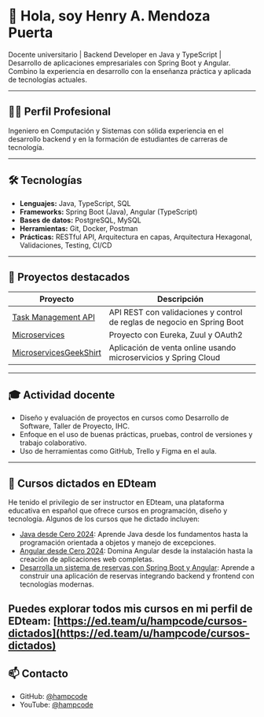 # 👋 Hola, soy Henry A. Mendoza Puerta

Docente universitario | Backend Developer en Java y TypeScript | Desarrollo de aplicaciones empresariales con Spring Boot y Angular. Combino la experiencia en desarrollo con la enseñanza práctica y aplicada de tecnologías actuales.

---

## 👨‍🏫 Perfil Profesional

Ingeniero en Computación y Sistemas con sólida experiencia en el desarrollo backend y en la formación de estudiantes de carreras de tecnología.

---

## 🛠️ Tecnologías

- **Lenguajes:** Java, TypeScript, SQL
- **Frameworks:** Spring Boot (Java), Angular (TypeScript)
- **Bases de datos:** PostgreSQL, MySQL
- **Herramientas:** Git, Docker, Postman
- **Prácticas:** RESTful API, Arquitectura en capas, Arquitectura Hexagonal, Validaciones, Testing, CI/CD

---

## 🚀 Proyectos destacados

| Proyecto | Descripción |
|---------|-------------|
| [Task Management API](https://github.com/hampcode/taskmanagement-api) | API REST con validaciones y control de reglas de negocio en Spring Boot |
| [Microservices](https://github.com/hampcode/Microservices) | Proyecto con Eureka, Zuul y OAuth2 |
| [MicroservicesGeekShirt](https://github.com/hampcode/MicroservicesGeekShirt) | Aplicación de venta online usando microservicios y Spring Cloud |

---

## 🎓 Actividad docente

- Diseño y evaluación de proyectos en cursos como Desarrollo de Software, Taller de Proyecto, IHC.
- Enfoque en el uso de buenas prácticas, pruebas, control de versiones y trabajo colaborativo.
- Uso de herramientas como GitHub, Trello y Figma en el aula.

---
## 🎥 Cursos dictados en EDteam

He tenido el privilegio de ser instructor en EDteam, una plataforma educativa en español que ofrece cursos en programación, diseño y tecnología. Algunos de los cursos que he dictado incluyen:

- [Java desde Cero 2024](https://ed.team/cursos/java): Aprende Java desde los fundamentos hasta la programación orientada a objetos y manejo de excepciones.
- [Angular desde Cero 2024](https://ed.team/cursos/angular): Domina Angular desde la instalación hasta la creación de aplicaciones web completas.
- [Desarrolla un sistema de reservas con Spring Boot y Angular](https://ed.team/cursos/apis-spring-angular): Aprende a construir una aplicación de reservas integrando backend y frontend con tecnologías modernas.

Puedes explorar todos mis cursos en mi perfil de EDteam: [https://ed.team/u/hampcode/cursos-dictados](https://ed.team/u/hampcode/cursos-dictados)
---
## 📫 Contacto

- GitHub: [@hampcode](https://github.com/hampcode)
- YouTube: [@hampcode](https://www.youtube.com/@hampcode)
